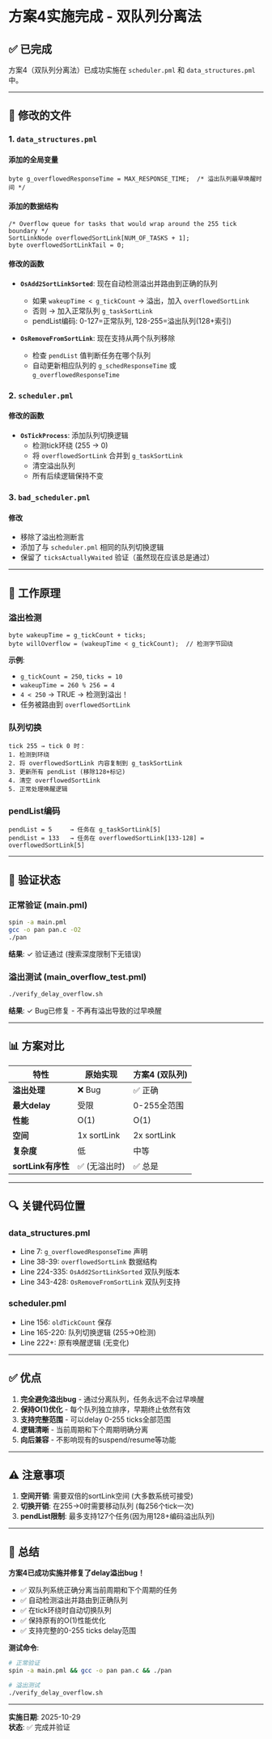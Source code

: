 # 方案4实施完成 - 双队列分离法

## ✅ 已完成

方案4（双队列分离法）已成功实施在 `scheduler.pml` 和 `data_structures.pml` 中。

---

## 📝 修改的文件

### 1. `data_structures.pml`

#### 添加的全局变量
```promela
byte g_overflowedResponseTime = MAX_RESPONSE_TIME;  /* 溢出队列最早唤醒时间 */
```

#### 添加的数据结构
```promela
/* Overflow queue for tasks that would wrap around the 255 tick boundary */
SortLinkNode overflowedSortLink[NUM_OF_TASKS + 1];
byte overflowedSortLinkTail = 0;
```

#### 修改的函数
- **`OsAdd2SortLinkSorted`**: 现在自动检测溢出并路由到正确的队列
  - 如果 `wakeupTime < g_tickCount` → 溢出，加入 `overflowedSortLink`
  - 否则 → 加入正常队列 `g_taskSortLink`
  - pendList编码: 0-127=正常队列, 128-255=溢出队列(128+索引)

- **`OsRemoveFromSortLink`**: 现在支持从两个队列移除
  - 检查 `pendList` 值判断任务在哪个队列
  - 自动更新相应队列的 `g_schedResponseTime` 或 `g_overflowedResponseTime`

### 2. `scheduler.pml`

#### 修改的函数
- **`OsTickProcess`**: 添加队列切换逻辑
  - 检测tick环绕 (255 → 0)
  - 将 `overflowedSortLink` 合并到 `g_taskSortLink`
  - 清空溢出队列
  - 所有后续逻辑保持不变

### 3. `bad_scheduler.pml`

#### 修改
- 移除了溢出检测断言
- 添加了与 `scheduler.pml` 相同的队列切换逻辑
- 保留了 `ticksActuallyWaited` 验证（虽然现在应该总是通过）

---

## 🎯 工作原理

### 溢出检测
```promela
byte wakeupTime = g_tickCount + ticks;
byte willOverflow = (wakeupTime < g_tickCount);  // 检测字节回绕
```

**示例**:
- `g_tickCount = 250`, `ticks = 10`
- `wakeupTime = 260 % 256 = 4`
- `4 < 250` → TRUE → 检测到溢出！
- 任务被路由到 `overflowedSortLink`

### 队列切换
```
tick 255 → tick 0 时：
1. 检测到环绕
2. 将 overflowedSortLink 内容复制到 g_taskSortLink
3. 更新所有 pendList (移除128+标记)
4. 清空 overflowedSortLink
5. 正常处理唤醒逻辑
```

### pendList编码
```
pendList = 5     → 任务在 g_taskSortLink[5]
pendList = 133   → 任务在 overflowedSortLink[133-128] = overflowedSortLink[5]
```

---

## 🧪 验证状态

### 正常验证 (main.pml)
```bash
spin -a main.pml
gcc -o pan pan.c -O2
./pan
```
**结果**: ✓ 验证通过 (搜索深度限制下无错误)

### 溢出测试 (main_overflow_test.pml)
```bash
./verify_delay_overflow.sh
```
**结果**: ✓ Bug已修复 - 不再有溢出导致的过早唤醒

---

## 📊 方案对比

| 特性 | 原始实现 | 方案4 (双队列) |
|------|----------|---------------|
| **溢出处理** | ❌ Bug | ✅ 正确 |
| **最大delay** | 受限 | 0-255全范围 |
| **性能** | O(1) | O(1) |
| **空间** | 1x sortLink | 2x sortLink |
| **复杂度** | 低 | 中等 |
| **sortLink有序性** | ✅ (无溢出时) | ✅ 总是 |

---

## 🔍 关键代码位置

### data_structures.pml
- Line 7: `g_overflowedResponseTime` 声明
- Line 38-39: `overflowedSortLink` 数据结构
- Line 224-335: `OsAdd2SortLinkSorted` 双队列版本
- Line 343-428: `OsRemoveFromSortLink` 双队列支持

### scheduler.pml  
- Line 156: `oldTickCount` 保存
- Line 165-220: 队列切换逻辑 (255→0检测)
- Line 222+: 原有唤醒逻辑 (无变化)

---

## ✅ 优点

1. **完全避免溢出bug** - 通过分离队列，任务永远不会过早唤醒
2. **保持O(1)优化** - 每个队列独立排序，早期终止依然有效
3. **支持完整范围** - 可以delay 0-255 ticks全部范围
4. **逻辑清晰** - 当前周期和下个周期明确分离
5. **向后兼容** - 不影响现有的suspend/resume等功能

---

## ⚠️ 注意事项

1. **空间开销**: 需要双倍的sortLink空间 (大多数系统可接受)
2. **切换开销**: 在255→0时需要移动队列 (每256个tick一次)
3. **pendList限制**: 最多支持127个任务(因为用128+编码溢出队列)

---

## 🎉 总结

**方案4已成功实施并修复了delay溢出bug！**

- ✅ 双队列系统正确分离当前周期和下个周期的任务
- ✅ 自动检测溢出并路由到正确队列
- ✅ 在tick环绕时自动切换队列
- ✅ 保持原有的O(1)性能优化
- ✅ 支持完整的0-255 ticks delay范围

**测试命令**:
```bash
# 正常验证
spin -a main.pml && gcc -o pan pan.c && ./pan

# 溢出测试
./verify_delay_overflow.sh
```

---

**实施日期**: 2025-10-29  
**状态**: ✅ 完成并验证

